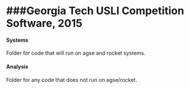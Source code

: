 ###Georgia Tech USLI Competition Software, 2015
========

#### Systems
Folder for code that will run on agse and rocket systems.

#### Analysis
Folder for any code that does not run on agse/rocket. 
